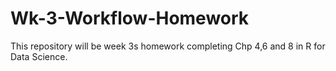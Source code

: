 # Wk-3-Workflow-Homework
This repository will be week 3s homework completing Chp 4,6 and 8 in R for Data Science.
